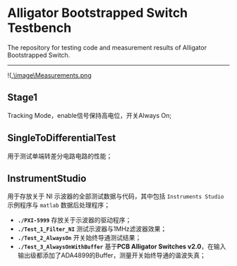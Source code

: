 # Alligator Bootstrapped Switch Testbench

The repository for testing code and measurement results of Alligator Bootstrapped Switch.

---

!([.\image\Measurements.png](https://github.com/MMurphy98/Alligator-Testbench/blob/master/image/Measurements.png)



## Stage1

Tracking Mode，enable信号保持高电位，开关Always On; 




## SingleToDifferentialTest

用于测试单端转差分电路电路的性能；



## InstrumentStudio
用于存放关于 NI 示波器的全部测试数据与代码，其中包括 `Instruments Studio` 示例程序与 `matlab` 数据后处理程序；

- **`./PXI-5999`** 存放关于示波器的驱动程序；
- **`./Test_1_Filter_NI`** 测试示波器与1MHz滤波器效果；
- **`./Test_2_AlwaysOn`** 开关始终导通测试结果；
- **`./Test_3_AlwaysOnWithBuffer`** 基于**PCB Alligator Switches v2.0**，在输入输出级都添加了ADA4899的Buffer，测量开关始终导通的谐波失真；
